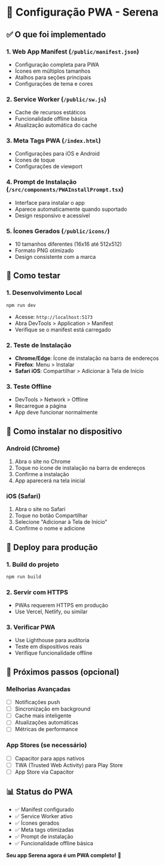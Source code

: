 # 🚀 Configuração PWA - Serena

## ✅ O que foi implementado

### 1. **Web App Manifest** (`/public/manifest.json`)

- Configuração completa para PWA
- Ícones em múltiplos tamanhos
- Atalhos para seções principais
- Configurações de tema e cores

### 2. **Service Worker** (`/public/sw.js`)

- Cache de recursos estáticos
- Funcionalidade offline básica
- Atualização automática do cache

### 3. **Meta Tags PWA** (`/index.html`)

- Configurações para iOS e Android
- Ícones de toque
- Configurações de viewport

### 4. **Prompt de Instalação** (`/src/components/PWAInstallPrompt.tsx`)

- Interface para instalar o app
- Aparece automaticamente quando suportado
- Design responsivo e acessível

### 5. **Ícones Gerados** (`/public/icons/`)

- 10 tamanhos diferentes (16x16 até 512x512)
- Formato PNG otimizado
- Design consistente com a marca

## 🧪 Como testar

### 1. **Desenvolvimento Local**

```bash
npm run dev
```

- Acesse: `http://localhost:5173`
- Abra DevTools > Application > Manifest
- Verifique se o manifest está carregado

### 2. **Teste de Instalação**

- **Chrome/Edge**: Ícone de instalação na barra de endereços
- **Firefox**: Menu > Instalar
- **Safari iOS**: Compartilhar > Adicionar à Tela de Início

### 3. **Teste Offline**

- DevTools > Network > Offline
- Recarregue a página
- App deve funcionar normalmente

## 📱 Como instalar no dispositivo

### **Android (Chrome)**

1. Abra o site no Chrome
2. Toque no ícone de instalação na barra de endereços
3. Confirme a instalação
4. App aparecerá na tela inicial

### **iOS (Safari)**

1. Abra o site no Safari
2. Toque no botão Compartilhar
3. Selecione "Adicionar à Tela de Início"
4. Confirme o nome e adicione

## 🚀 Deploy para produção

### 1. **Build do projeto**

```bash
npm run build
```

### 2. **Servir com HTTPS**

- PWAs requerem HTTPS em produção
- Use Vercel, Netlify, ou similar

### 3. **Verificar PWA**

- Use Lighthouse para auditoria
- Teste em dispositivos reais
- Verifique funcionalidade offline

## 🔧 Próximos passos (opcional)

### **Melhorias Avançadas**

- [ ] Notificações push
- [ ] Sincronização em background
- [ ] Cache mais inteligente
- [ ] Atualizações automáticas
- [ ] Métricas de performance

### **App Stores (se necessário)**

- [ ] Capacitor para apps nativos
- [ ] TWA (Trusted Web Activity) para Play Store
- [ ] App Store via Capacitor

## 📊 Status do PWA

- ✅ Manifest configurado
- ✅ Service Worker ativo
- ✅ Ícones gerados
- ✅ Meta tags otimizadas
- ✅ Prompt de instalação
- ✅ Funcionalidade offline básica

**Seu app Serena agora é um PWA completo!** 🎉
